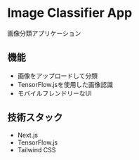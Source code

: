 # Image Classifier App

画像分類アプリケーション

## 機能
- 画像をアップロードして分類
- TensorFlow.jsを使用した画像認識
- モバイルフレンドリーなUI

## 技術スタック
- Next.js
- TensorFlow.js
- Tailwind CSS
